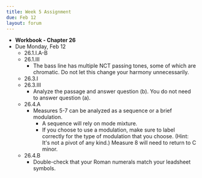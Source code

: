 ```yaml
---
title: Week 5 Assignment
due: Feb 12
layout: forum
---
```


- **Workbook - Chapter 26**
- Due Monday, Feb 12
    - 26.1.I.A-B
    - 26.1.III
        - The bass line has multiple NCT passing tones, some of which are chromatic. Do not let this change your harmony unnecessarily.
    - 26.3.I
    - 26.3.III
        - Analyze the passage and answer question (b). You do not need to answer question (a).
    - 26.4.A
        - Measures 5-7 can be analyzed as a sequence or a brief modulation. 
            - A sequence will rely on mode mixture. 
            - If you choose to use a modulation, make sure to label correctly for the type of modulation that you choose. (Hint: It's not a pivot of any kind.) Measure 8 will need to return to C minor.
    - 26.4.B
        - Double-check that your Roman numerals match your leadsheet symbols.